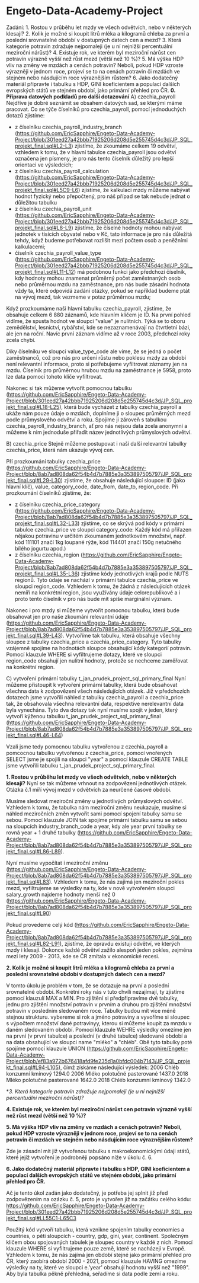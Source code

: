 # Engeto-Data-Academy-Project
Zadání:
    1. Rostou v průběhu let mzdy ve všech odvětvích, nebo v některých klesají?
    2. Kolik je možné si koupit litrů mléka a kilogramů chleba za první a poslední srovnatelné období v dostupných datech cen a mezd?
    3. Která kategorie potravin zdražuje nejpomaleji (je u ní nejnižší percentuální meziroční nárůst)?
    4. Existuje rok, ve kterém byl meziroční nárůst cen potravin výrazně vyšší než růst mezd (větší než 10 %)?
    5. Má výška HDP vliv na změny ve mzdách a cenách potravin? Neboli, pokud HDP vzroste výrazněji v jednom roce, projeví se to na cenách potravin či mzdách ve stejném nebo násdujícím roce výraznějším růstem?
    6. Jako dodatečný materiál připravte i tabulku s HDP, GINI koeficientem a populací dalších evropských států ve stejném období, jako primární přehled pro ČR.
**0. Příprava datových podkladů pro další dotazování**
A) czechia_payroll
Nejdříve je dobré seznámit se obsahem datových sad, se kterými máme pracovat.
Co se týče číselníků pro czechia_payroll, pomocí jednoduchých dotazů zjistíme:
- z číselníku czechia_payroll_industry_branch (https://github.com/EricSapphire/Engeto-Data-Academy-Project/blob/301eed27a42bbb71925206d208d5e255745d4c3d/JP_SQL_projekt_final.sql#L2-L3) zjistíme, že zkoumáme celkem 19 odvětví, vzhledem k tomu, že v hlavní tabulce czechia_payroll jsou odvětví označena jen písmeny, je pro nás tento číselník důležitý pro lepší orientaci ve výsledcích;
- z číselníku czechia_payroll_calculation (https://github.com/EricSapphire/Engeto-Data-Academy-Project/blob/301eed27a42bbb71925206d208d5e255745d4c3d/JP_SQL_projekt_final.sql#L5C9-L6) zjistíme, že kalkulaci mzdy můžeme nabývat hodnot fyzický nebo přepočtený, pro náš případ se tak nebude jednat o důležitou tabulku
- z číselníku czechia_payroll_unit (https://github.com/EricSapphire/Engeto-Data-Academy-Project/blob/301eed27a42bbb71925206d208d5e255745d4c3d/JP_SQL_projekt_final.sql#L8-L9) zjistíme, že číselné hodnoty mohou nabývat jednotek v tisících obyvatel nebo v Kč, tato informace je pro nás důležitá tehdy, když budeme potřebovat rozlišit mezi počtem osob a peněžními kalkulacemi;
- číselník czechia_payroll_value_type (https://github.com/EricSapphire/Engeto-Data-Academy-Project/blob/301eed27a42bbb71925206d208d5e255745d4c3d/JP_SQL_projekt_final.sql#L11-L12) má podobnou funkci jako předchozí číselník, kdy hodnoty mohou znamenat průměrný počet zaměstnaných osob nebo průměrnou mzdu na zaměstnance, pro nás bude zásadní hodnota vždy ta, které odpovídá zadání otázky, pokud se například budeme ptát na vývoj mezd, tak vezmeme v potaz průměrnou mzdu;

Když prozkoumáme naši hlavní tabulku czechia_payroll, zjistíme, že obsahuje celkem 6 880 záznamů, kde hlavním klíčem je ID. Na první pohled vidíme, že spusta
hodnot ve sloupci "value" je nulitních. Týká se to oboru zemědělství, lesnictví, rybářství, kde se nezaznamenávají na čtvrtletní bázi, ale jen na roční. Navíc první záznam vidíme až v roce 2003, předchozí roky zcela chybí.

Díky číselníku ve sloupci value_type_code ale víme, že se jedná o počet zaměstnanců, což pro nás pro určení růstu nebo poklesu mzdy za období není relevantní informace, proto si potřebujeme vyfiltrovat záznamy jen na mzdu. Číselník pro průměrnou hrubou mzdu na zaměstnance je 5958, proto lze data pomocí tohoto klíče vyfiltrovat.

Nakonec si tak můžeme vytvořit pomocnou tabulku (https://github.com/EricSapphire/Engeto-Data-Academy-Project/blob/301eed27a42bbb71925206d208d5e255745d4c3d/JP_SQL_projekt_final.sql#L18-L25), která bude vycházet z tabulky czechia_payroll a ukáže nám pouze údaje o mzdách, doplníme ji o sloupec průměrných mezd podle průmyslového odvětví a roku. Spojíme ji zároveň s tabulkou czechia_payroll_industry_branch, ať pro nás nejsou data zcela anonymní a můžeme k nim jednoduše přiřadit název jednotlivých průmyslových odvětví.

B) czechia_price
Stejně můžeme postupovat i naší další relevantní tabulky czechia_price, která nám ukazuje vývoj cen.

Pří prozkoumání tabulky czechia_price (https://github.com/EricSapphire/Engeto-Data-Academy-Project/blob/8ab7ad808da62f54b4d7b7885e3a353897505797/JP_SQL_projekt_final.sql#L29-L30) zjistíme, že obsahuje následující sloupce: ID (jako hlavní klíč), value, category_code, date_from, date_to, region_code.
Při prozkoumání číselníků zjistíme, že:
- z číselníku czechia_price_category (https://github.com/EricSapphire/Engeto-Data-Academy-Project/blob/8ab7ad808da62f54b4d7b7885e3a353897505797/JP_SQL_projekt_final.sql#L32-L33) zjistíme, co se skrývá pod kódy v primární tabulce czechia_price ve sloupci category_code: Každý kód má přiřazen nějakou potravinu v určitém zkoumaném jednotkovém množství, např. kód 111101 značí 1kg loupané rýže, kód 114401 značí 150g netučného bílého jogurtu apod.)
- z číselníku czechia_region (https://github.com/EricSapphire/Engeto-Data-Academy-Project/blob/8ab7ad808da62f54b4d7b7885e3a353897505797/JP_SQL_projekt_final.sql#L35-L36) zjistíme kódy jednotlivých krajů podle NUTS regionů. Tyto údaje se nachází v primární tabulce czechia_price ve sloupci region_code. Vzhledem k tomu, že žádná z následujících otázek nemíří na konkrétní region, jsou využívány údaje celorepublikové a i proto tento číselník v pro nás bude mít spíše marginální význam.

Nakonec i pro mzdy si můžeme vytvořit pomocnou tabulku, která bude obsahovat jen pro naše zkoumání relevantní údaje (https://github.com/EricSapphire/Engeto-Data-Academy-Project/blob/8ab7ad808da62f54b4d7b7885e3a353897505797/JP_SQL_projekt_final.sql#L39-L43). Vytvoříme tak tabulku, která obsahuje všechny sloupce z tabulky czechia_price a czechia_price_category. Tyto tabulky vzájemně spojíme na hodnotách sloupce obsahující kódy kategorií potravin. Pomocí klauzule WHERE si vyfiltrujeme dotazy, které ve sloupci region_code obsahují jen nulitní hodnoty, protože se nechceme zaměřovat na konkrétní region.

C) vytvoření primární tabulky t_jan_prudek_project_sql_primary_final
Nyní můžeme přistoupit k vytvoření primární tabulky, která bude obsahovat všechna data k zodpovězení všech následujících otázek. Již v předchozích dotazech jsme vytvořili náhled z tabulky czechia_payroll a czechia_price tak, že obsahovala všechna relevantní data, respektive nerelevantní data byla vynechána. Tyto dva dotazy tak nyní musíme spojit v jeden, který vytvoří kýženou tabulku t_jan_prudek_project_sql_primary_final (https://github.com/EricSapphire/Engeto-Data-Academy-Project/blob/8ab7ad808da62f54b4d7b7885e3a353897505797/JP_SQL_projekt_final.sql#L46-L64)

Vzali jsme tedy pomocnou tabulku vytvořenou z czechia_payroll a pomcocnou tabulku vytvořenou z czechia_price, pomocí vnořených SELECT jsme je spojili na sloupci "year" a pomocí klauzule CREATE TABLE jsme vytvořili tabulku t_jan_prudek_project_sql_primary_final.

**1. Rostou v průběhu let mzdy ve všech odvětvích, nebo v některých klesají?**
Nyní se tak můžeme vrhnout na zodpovězení jednotlivých otázek. Otázka č.1 míří vývoj mezd v odvětvích za neurčené časové období.

Musíme sledovat meziroční změny u jednotlivých průmyslových odvětví. Vzhledem k tomu, že tabulka nám meziroční změnu neukazuje, musíme si náhled meziročních změn vytvořit sami pomocí spojení tabulky samu se sebou. Pomocí klauzule JOIN tak spojíme primární tabulku samu se sebou na sloupcích industry_branch_code a year, kdy ale year první tabulky se rovná year + 1 druhé tabulky (https://github.com/EricSapphire/Engeto-Data-Academy-Project/blob/8ab7ad808da62f54b4d7b7885e3a353897505797/JP_SQL_projekt_final.sql#L86-L89).

Nyní musíme vypočítat i meziroční změnu (https://github.com/EricSapphire/Engeto-Data-Academy-Project/blob/8ab7ad808da62f54b4d7b7885e3a353897505797/JP_SQL_projekt_final.sql#L83). Vzhledem k tomu, že nás zajímá jen meziroční pokles mezd, vyfiltrujeme se výsledky na ty, kde v nově vytvořeném sloupci salary_growth najdeme hodnoty menší než 0 (https://github.com/EricSapphire/Engeto-Data-Academy-Project/blob/8ab7ad808da62f54b4d7b7885e3a353897505797/JP_SQL_projekt_final.sql#L90)

Pokud provedeme celý kód (https://github.com/EricSapphire/Engeto-Data-Academy-Project/blob/8ab7ad808da62f54b4d7b7885e3a353897505797/JP_SQL_projekt_final.sql#L82-L91), zjistíme, že opravdu existují odvětví, ve kterých mzdy i klesají. Dokonce každé odvětví zažilo alespoň jeden pokles, zejména mezi lety 2009 - 2013, kde se ČR zmítala v ekonomické recesi.

**2. Kolik je možné si koupit litrů mléka a kilogramů chleba za první a poslední srovnatelné období v dostupných datech cen a mezd?**
 
V tomto úkolu je problém v tom, že se dotazuje na první a poslední srovnatelné období. Konkrétní roky nás v tuto chvíli nezajímají, ty zjistíme pomocí klauzulí MAX a MIN. Pro zjištění si předpřipravíme dvě tabulky, jednu pro zjištění množství potravin v prvním a druhou pro zjištění množství potravin v posledním sledovaném roce. Tabulky budou mít více méně stejnou strukturu. vybereme si rok a jméno potraviny a vyvoříme si sloupec s výpočtem množství dané potravinyy, kterou si můžeme koupit za mnzdu v daném sledovaném období. Pomocí klauzule WEHRE výsledky omezíme jen na první (v první tabulce) a poslední (v druhé tabulce) sledované období a na data obsahující ve sloupci name "mléko" a "chléb". Obě tyto tabulky poté spojíme pomocí klauzule UNION (https://github.com/EricSapphire/Engeto-Data-Academy-Project/blob/ef83a972b676418afd9fe235d1a0bfdc004b7143/JP_SQL_projekt_final.sql#L94-L105), čímž získáme následující výsledek:
2006	Chléb konzumní kmínový	1294.0
2006	Mléko polotučné pasterované	1437.0
2018	Mléko polotučné pasterované	1642.0
2018	Chléb konzumní kmínový	1342.0

**3. Která kategorie potravin zdražuje nejpomaleji (je u ní nejnižší percentuální meziroční nárůst)?*

**4. Existuje rok, ve kterém byl meziroční nárůst cen potravin výrazně vyšší než růst mezd (větší než 10 %)?**
 
 **5. Má výška HDP vliv na změny ve mzdách a cenách potravin? Neboli, pokud HDP vzroste výrazněji v jednom roce, projeví se to na cenách potravin či mzdách ve stejném nebo násdujícím roce výraznějším růstem?**

Zde je zásadní mít již vytvořenou tabulku s makroekonomickými údaji států, které jejíž vytvoření je podrobněji popsáno níže v úkolu č. 6.
  
**6. Jako dodatečný materiál připravte i tabulku s HDP, GINI koeficientem a populací dalších evropských států ve stejném období, jako primární přehled pro ČR.**

Ač je tento úkol zadán jako dodatečný, je potřeba jej splnit již před zodpovězením na ozázku č. 5, proto je vytvořen již na začátku celého kódu:
https://github.com/EricSapphire/Engeto-Data-Academy-Project/blob/301eed27a42bbb71925206d208d5e255745d4c3d/JP_SQL_projekt_final.sql#LL55C1-L65C3

Použitý kód vytvoří tabulku, která vznikne spojením tabulky economies a countries, o pěti sloupcích - country, gdp, gini, year, continent. Společným kličem obou spojovaných tabulek je sloupec country v každé z nich. Pomocí klauzule WHERE si vyfiltrujeme pouze země, které se nacházejí v Evropě. Vzhledem k tomu, že nás zajímá jen období stejné jako primární přehled pro ČR, který zaobírá období 2000 - 2021, pomocí klauzule HAVING omezíme výsledky na ty, které ve sloupci e.'year' obsahují hodnotu vyšší než "1999". Aby byla tabulka pěkně přehledná, seřadíme si data podle zemí a roku.
